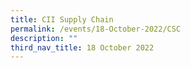 ```yaml
---
title: CII Supply Chain
permalink: /events/18-October-2022/CSC
description: ""
third_nav_title: 18 October 2022
---
```

